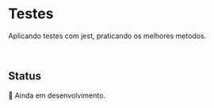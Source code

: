 # Testes
Aplicando testes com jest, praticando os melhores metodos.

<br>

## Status
🚨 Ainda em desenvolvimento.
